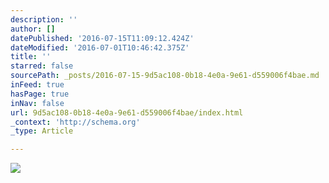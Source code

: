 ```yaml
---
description: ''
author: []
datePublished: '2016-07-15T11:09:12.424Z'
dateModified: '2016-07-01T10:46:42.375Z'
title: ''
starred: false
sourcePath: _posts/2016-07-15-9d5ac108-0b18-4e0a-9e61-d559006f4bae.md
inFeed: true
hasPage: true
inNav: false
url: 9d5ac108-0b18-4e0a-9e61-d559006f4bae/index.html
_context: 'http://schema.org'
_type: Article

---
```

![](https://the-grid-user-content.s3-us-west-2.amazonaws.com/af4b28c3-b990-4157-95d6-f5dadba7e13d.jpg)